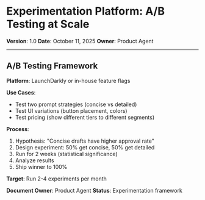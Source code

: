 # Experimentation Platform: A/B Testing at Scale

**Version**: 1.0
**Date**: October 11, 2025
**Owner**: Product Agent

---

## A/B Testing Framework

**Platform**: LaunchDarkly or in-house feature flags

**Use Cases**:

- Test two prompt strategies (concise vs detailed)
- Test UI variations (button placement, colors)
- Test pricing (show different tiers to different segments)

**Process**:

1. Hypothesis: "Concise drafts have higher approval rate"
2. Design experiment: 50% get concise, 50% get detailed
3. Run for 2 weeks (statistical significance)
4. Analyze results
5. Ship winner to 100%

**Target**: Run 2-4 experiments per month

**Document Owner**: Product Agent
**Status**: Experimentation framework
